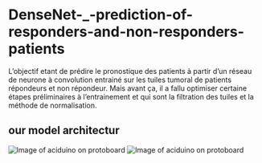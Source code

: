 # DenseNet-_-prediction-of-responders-and-non-responders-patients

L’objectif etant de prédire le pronostique des patients à partir d’un réseau de neurone à convolution entrainé sur les tuiles tumoral de patients répondeurs et non répondeur. Mais avant ça, il a fallu optimiser certaine étapes préliminaires à l’entrainement et qui sont la filtration des tuiles et la méthode de normalisation.

## our model architectur 
![Image of aciduino on protoboard]()
![Image of aciduino on protoboard]()

